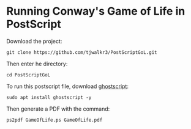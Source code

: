 # Running Conway's Game of Life in PostScript
Download the project: 

```
git clone https://github.com/tjwalkr3/PostScriptGoL.git
```

Then enter he directory: 

```
cd PostScriptGoL
```

To run this postscript file, download <a href="https://www.ghostscript.com/" target="_blank">ghostscript</a>: 

```
sudo apt install ghostscript -y
```

Then generate a PDF with the command: 

```
ps2pdf GameOfLife.ps GameOfLife.pdf
```
